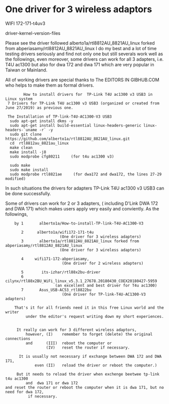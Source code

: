 # One driver for 3 wireless adaptors

WIFI 172-171-t4uv3

driver-kernel-version-files


Please see the driver followed
alberto1a/rtl8812AU_8821AU_linux forked from abperiasamy/rtl8812AU_8821AU_linux
I do my best and a lot of time testing drivers seriously and find not only one but still
severals work well as the followings, even moreover, some drivers can work for all 3 adapters, 
i.e. T4U ac1300 but also for dwa 172 and dwa 171 which are very popular in Taiwan or Mainland.

  All of working drivers are special thanks to The EDITORS IN GIBHUB.COM
  who helps to make them as formal drivers.

            How to install drivers for  TP-Link T4U ac1300 v3 USB3 in Linux system
     7 Drivers for TP-Link T4U ac1300 v3 USB3 (organized or created from June 27/2019) as previous one.

     The Installation of TP-link-T4U-AC1300-V3 USB3
      sudo apt-get install dkms -y
      sudo apt-get install build-essential linux-headers-generic linux-headers-`uname -r` -y
      sudo git clone   https://github.com/alberto1a/rtl8812AU_8821AU_linux.git
      cd  rtl8812au_8821au_linux 
      make clean
      make install -j8
      sudo modprobe cfg80211     (for t4u ac1300 v3)
      
      sudo make 
      sudo make install      
      sudo modprobe rtl8821ae     (for dwa172 and dwa172, the lines 27-29 modified)
                    
                  
   In such situations the drivers for adapters TP-Link T4U ac1300 v3 USB3 can be done successfully. 
   
   Some of drivers can work for 2 or 3 adapters, ( including D'Link DWA 172 and DWA 171)
            which makes users apply very easily and conviently. As the followings,
        
        by 1       alberto1a/How-to-install-TP-link-T4U-AC1300-V3
                  
           2      alberto1a/wifi172-171-t4u                                                      
                            (One driver for 3 wireless adapters)
           3       alberto1a/rtl8812AU_8821AU_linux forked from abperiasamy/rtl8812AU_8821AU_linux
                            (One driver for 3 wireless adapters)
                  
           4     wifi171-172-abperiasamy,  
                             (One driver for 2 wireless adapters)
           
           5        its-izhar/rtl88x2bu-driver
           6        cilynx/rtl88x2BU_WiFi_linux_v5.3.1_27678.20180430_COEX20180427-5959
                          (an excellent and best driver for T4u ac1300)
           7       Asus_USB-AC53_rtl8822bu 
                             (One driver for TP-link-T4U-AC1300-V3 adapters)
                  
        That's it for all friends need it in this free Linux world and the writer
             under the editor's request writing down my short experiences.
                     
                     
         It really can work for 3 different wireless adaptors,
             however, (I)    remember to forget (delete) the original connections 
             and      (III)  reboot the computer or 
                      (IV)   reset the router if necessary.
   
          It is usually not necessary if exchange between DWA 172 and DWA 171,
                 even (II)   reload the driver or reboot the computer.)
   
         But it needs to reload the driver when exchenge beetwee tp-link t4u ac1300 
             and  dwa 171 or dwa 172
    and reset the router or reboot the computer when it is dwa 171, but no need for dwa 172,   
              if necessary.

